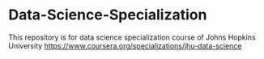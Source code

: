 # Data-Science-Specialization
This repository is for data science specialization course of Johns Hopkins University
https://www.coursera.org/specializations/jhu-data-science
